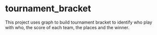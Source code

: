 # tournament_bracket
This project uses graph to build tournament bracket to identify who play with who,
the score of each team, the places and the winner. 
